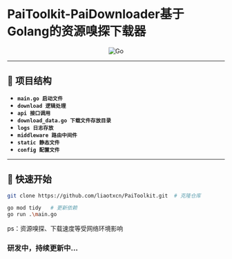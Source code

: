 # PaiToolkit-PaiDownloader基于Golang的资源嗅探下载器 

<div align="center">  

![Go](https://img.shields.io/badge/Go-00ADD8?style=for-the-badge&logo=go&logoColor=white)  

</div>  

---

## 📂 项目结构  

- **`main.go 启动文件`**
- **`download 逻辑处理`**
- **`api 接口调用`**
- **`download_data.go 下载文件存放目录`**
- **`logs 日志存放`**
- **`middleware 路由中间件`**
- **`static 静态文件`**
- **`config 配置文件`**

---

## 🚀 快速开始  
```bash
git clone https://github.com/liaotxcn/PaiToolkit.git  # 克隆仓库
```
```bash
go mod tidy   # 更新依赖
go run .\main.go 
```

ps：资源嗅探、下载速度等受网络环境影响

### 研发中，持续更新中...
